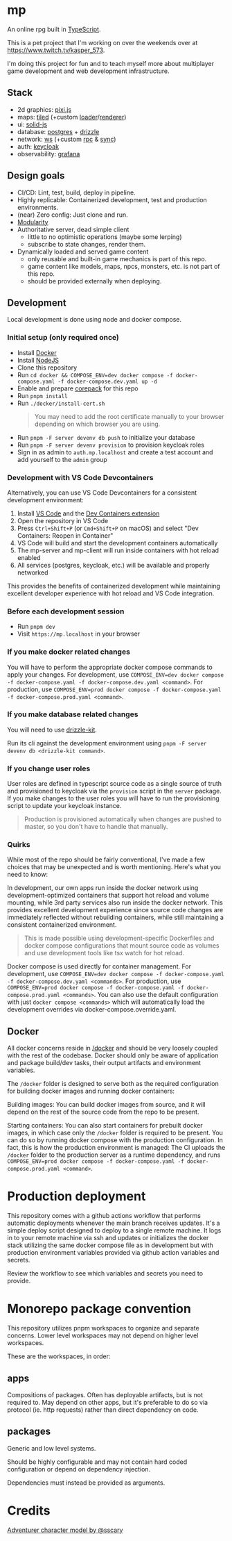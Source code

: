 # mp

An online rpg built in [TypeScript](https://www.typescriptlang.org/).

This is a pet project that I'm working on over the weekends over at
https://www.twitch.tv/kasper_573.

I'm doing this project for fun and to teach myself more about multiplayer game development and web development infrastructure.

## Stack

- 2d graphics: [pixi.js](https://pixijs.com/)
- maps: [tiled](https://www.mapeditor.org/) (+custom
  [loader](packages/tiled-loader)/[renderer](packages/tiled-renderer))
- ui: [solid-js](https://www.solidjs.com/)
- database: [postgres](https://www.postgresql.org/) +
  [drizzle](https://orm.drizzle.team/)
- network: [ws](https://www.npmjs.com/package/ws) (+custom [rpc](packages/rpc) & [sync](packages/sync))
- auth: [keycloak](https://www.keycloak.org/)
- observability: [grafana](https://grafana.com)

## Design goals

- CI/CD: Lint, test, build, deploy in pipeline.
- Highly replicable: Containerized development, test and production environments.
- (near) Zero config: Just clone and run.
- [Modularity](#monorepo-package-convention)
- Authoritative server, dead simple client
  - little to no optimistic operations (maybe some lerping)
  - subscribe to state changes, render them.
- Dynamically loaded and served game content
  - only reusable and built-in game mechanics is part of this repo.
  - game content like models, maps, npcs, monsters, etc. is not part of this repo.
  - should be provided externally when deploying.

## Development

Local development is done using node and docker compose.

### Initial setup (only required once)

- Install [Docker](https://www.docker.com/)
- Install [NodeJS](https://nodejs.org/)
- Clone this repository
- Run `cd docker && COMPOSE_ENV=dev docker compose -f docker-compose.yaml -f docker-compose.dev.yaml up -d`
- Enable and prepare [corepack](https://nodejs.org/docs/v22.12.0/api/corepack.html#corepack) for this repo
- Run `pnpm install`
- Run `./docker/install-cert.sh`
  > You may need to add the root certificate manually to your browser depending
  > on which browser you are using.
- Run `pnpm -F server devenv db push` to initialize your database
- Run `pnpm -F server devenv provision` to provision keycloak roles
- Sign in as admin to `auth.mp.localhost` and create a test account and add yourself to the `admin` group

### Development with VS Code Devcontainers

Alternatively, you can use VS Code Devcontainers for a consistent development environment:

1. Install [VS Code](https://code.visualstudio.com/) and the [Dev Containers extension](https://marketplace.visualstudio.com/items?itemName=ms-vscode-remote.remote-containers)
2. Open the repository in VS Code
3. Press `Ctrl+Shift+P` (or `Cmd+Shift+P` on macOS) and select "Dev Containers: Reopen in Container"
4. VS Code will build and start the development containers automatically
5. The mp-server and mp-client will run inside containers with hot reload enabled
6. All services (postgres, keycloak, etc.) will be available and properly networked

This provides the benefits of containerized development while maintaining excellent developer experience with hot reload and VS Code integration.

### Before each development session

- Run `pnpm dev`
- Visit `https://mp.localhost` in your browser

### If you make docker related changes

You will have to perform the appropriate docker compose commands to apply your changes. For development, use `COMPOSE_ENV=dev docker compose -f docker-compose.yaml -f docker-compose.dev.yaml <command>`. For production, use `COMPOSE_ENV=prod docker compose -f docker-compose.yaml -f docker-compose.prod.yaml <command>`.

### If you make database related changes

You will need to use [drizzle-kit](https://orm.drizzle.team/docs/kit-overview).

Run its cli against the development environment using `pnpm -F server devenv db <drizzle-kit command>`.

### If you change user roles

User roles are defined in typescript source code as a single source of truth and provisioned to keycloak via the `provision` script in the `server` package. If you make changes to the user roles you will have to run the provisioning script to update your keycloak instance.

> Production is provisioned automatically when changes are pushed to master, so you don't have to handle that manually.

### Quirks

While most of the repo should be fairly conventional, I've made a few choices that may be unexpected and is worth mentioning. Here's what you need to know:

In development, our own apps run inside the docker network using development-optimized containers that support hot reload and volume mounting, while 3rd party services also run inside the docker network. This provides excellent development experience since source code changes are immediately reflected without rebuilding containers, while still maintaining a consistent containerized environment.

> This is made possible using development-specific Dockerfiles and docker compose configurations that mount source code as volumes and use development tools like tsx watch for hot reload.

Docker compose is used directly for container management. For development, use `COMPOSE_ENV=dev docker compose -f docker-compose.yaml -f docker-compose.dev.yaml <commands>`. For production, use `COMPOSE_ENV=prod docker compose -f docker-compose.yaml -f docker-compose.prod.yaml <commands>`. You can also use the default configuration with just `docker compose <commands>` which will automatically load the development overrides via docker-compose.override.yaml.

## Docker

All docker concerns reside in [/docker](/docker) and should be very loosely
coupled with the rest of the codebase. Docker should only be aware of
application and package build/dev tasks, their output artifacts and environment
variables.

The `/docker` folder is designed to serve both as the required configuration for building docker images and running docker containers:

Building images: You can build docker images from source, and it will depend on the rest of the source code from the repo to be present.

Starting containers: You can also start containers for prebuilt docker images, in which case only the `/docker` folder is required to be present. You can do so by running docker compose with the production configuration. In fact, this is how the production environment is managed: The CI uploads the `/docker` folder to the production server as a runtime dependency, and runs `COMPOSE_ENV=prod docker compose -f docker-compose.yaml -f docker-compose.prod.yaml <command>`.

# Production deployment

This repository comes with a github actions workflow that performs automatic
deployments whenever the main branch receives updates. It's a simple deploy
script designed to deploy to a single remote machine. It logs in to your remote
machine via ssh and updates or initializes the docker stack utilizing the same
docker compose file as in development but with production environment variables
provided via github action variables and secrets.

Review the workflow to see which variables and secrets you need to provide.

# Monorepo package convention

This repository utilizes pnpm workspaces to organize and separate concerns. Lower level workspaces may not depend on higher level workspaces.

These are the workspaces, in order:

## apps

Compositions of packages. Often has deployable artifacts, but is not required to. May depend on other apps, but it's preferable to do so via protocol (ie. http requests) rather than direct dependency on code.

## packages

Generic and low level systems.

Should be highly configurable and may not contain hard coded configuration or depend on dependency injection.

Dependencies must instead be provided as arguments.

# Credits

[Adventurer character model by @sscary](https://sscary.itch.io/the-adventurer-male)
